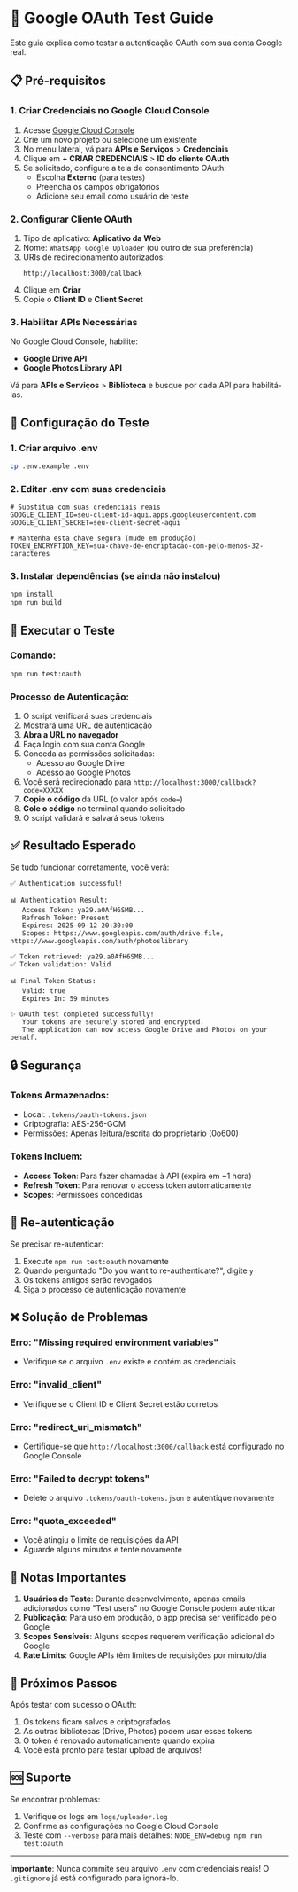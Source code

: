 # 🔐 Google OAuth Test Guide

Este guia explica como testar a autenticação OAuth com sua conta Google real.

## 📋 Pré-requisitos

### 1. Criar Credenciais no Google Cloud Console

1. Acesse [Google Cloud Console](https://console.cloud.google.com/)
2. Crie um novo projeto ou selecione um existente
3. No menu lateral, vá para **APIs e Serviços** > **Credenciais**
4. Clique em **+ CRIAR CREDENCIAIS** > **ID do cliente OAuth**
5. Se solicitado, configure a tela de consentimento OAuth:
   - Escolha **Externo** (para testes)
   - Preencha os campos obrigatórios
   - Adicione seu email como usuário de teste

### 2. Configurar Cliente OAuth

1. Tipo de aplicativo: **Aplicativo da Web**
2. Nome: `WhatsApp Google Uploader` (ou outro de sua preferência)
3. URIs de redirecionamento autorizados:
   ```
   http://localhost:3000/callback
   ```
4. Clique em **Criar**
5. Copie o **Client ID** e **Client Secret**

### 3. Habilitar APIs Necessárias

No Google Cloud Console, habilite:
- **Google Drive API**
- **Google Photos Library API**

Vá para **APIs e Serviços** > **Biblioteca** e busque por cada API para habilitá-las.

## 🚀 Configuração do Teste

### 1. Criar arquivo .env

```bash
cp .env.example .env
```

### 2. Editar .env com suas credenciais

```env
# Substitua com suas credenciais reais
GOOGLE_CLIENT_ID=seu-client-id-aqui.apps.googleusercontent.com
GOOGLE_CLIENT_SECRET=seu-client-secret-aqui

# Mantenha esta chave segura (mude em produção)
TOKEN_ENCRYPTION_KEY=sua-chave-de-encriptacao-com-pelo-menos-32-caracteres
```

### 3. Instalar dependências (se ainda não instalou)

```bash
npm install
npm run build
```

## 🧪 Executar o Teste

### Comando:

```bash
npm run test:oauth
```

### Processo de Autenticação:

1. O script verificará suas credenciais
2. Mostrará uma URL de autenticação
3. **Abra a URL no navegador**
4. Faça login com sua conta Google
5. Conceda as permissões solicitadas:
   - Acesso ao Google Drive
   - Acesso ao Google Photos
6. Você será redirecionado para `http://localhost:3000/callback?code=XXXXX`
7. **Copie o código** da URL (o valor após `code=`)
8. **Cole o código** no terminal quando solicitado
9. O script validará e salvará seus tokens

## ✅ Resultado Esperado

Se tudo funcionar corretamente, você verá:

```
✅ Authentication successful!

📊 Authentication Result:
   Access Token: ya29.a0AfH6SMB...
   Refresh Token: Present
   Expires: 2025-09-12 20:30:00
   Scopes: https://www.googleapis.com/auth/drive.file, https://www.googleapis.com/auth/photoslibrary

✅ Token retrieved: ya29.a0AfH6SMB...
✅ Token validation: Valid

📊 Final Token Status:
   Valid: true
   Expires In: 59 minutes

✨ OAuth test completed successfully!
   Your tokens are securely stored and encrypted.
   The application can now access Google Drive and Photos on your behalf.
```

## 🔒 Segurança

### Tokens Armazenados:
- Local: `.tokens/oauth-tokens.json`
- Criptografia: AES-256-GCM
- Permissões: Apenas leitura/escrita do proprietário (0o600)

### Tokens Incluem:
- **Access Token**: Para fazer chamadas à API (expira em ~1 hora)
- **Refresh Token**: Para renovar o access token automaticamente
- **Scopes**: Permissões concedidas

## 🔄 Re-autenticação

Se precisar re-autenticar:

1. Execute `npm run test:oauth` novamente
2. Quando perguntado "Do you want to re-authenticate?", digite `y`
3. Os tokens antigos serão revogados
4. Siga o processo de autenticação novamente

## ❌ Solução de Problemas

### Erro: "Missing required environment variables"
- Verifique se o arquivo `.env` existe e contém as credenciais

### Erro: "invalid_client"
- Verifique se o Client ID e Client Secret estão corretos

### Erro: "redirect_uri_mismatch"
- Certifique-se que `http://localhost:3000/callback` está configurado no Google Console

### Erro: "Failed to decrypt tokens"
- Delete o arquivo `.tokens/oauth-tokens.json` e autentique novamente

### Erro: "quota_exceeded"
- Você atingiu o limite de requisições da API
- Aguarde alguns minutos e tente novamente

## 📝 Notas Importantes

1. **Usuários de Teste**: Durante desenvolvimento, apenas emails adicionados como "Test users" no Google Console podem autenticar
2. **Publicação**: Para uso em produção, o app precisa ser verificado pelo Google
3. **Scopes Sensíveis**: Alguns scopes requerem verificação adicional do Google
4. **Rate Limits**: Google APIs têm limites de requisições por minuto/dia

## 🎯 Próximos Passos

Após testar com sucesso o OAuth:

1. Os tokens ficam salvos e criptografados
2. As outras bibliotecas (Drive, Photos) podem usar esses tokens
3. O token é renovado automaticamente quando expira
4. Você está pronto para testar upload de arquivos!

## 🆘 Suporte

Se encontrar problemas:
1. Verifique os logs em `logs/uploader.log`
2. Confirme as configurações no Google Cloud Console
3. Teste com `--verbose` para mais detalhes: `NODE_ENV=debug npm run test:oauth`

---

**Importante**: Nunca commite seu arquivo `.env` com credenciais reais! O `.gitignore` já está configurado para ignorá-lo.